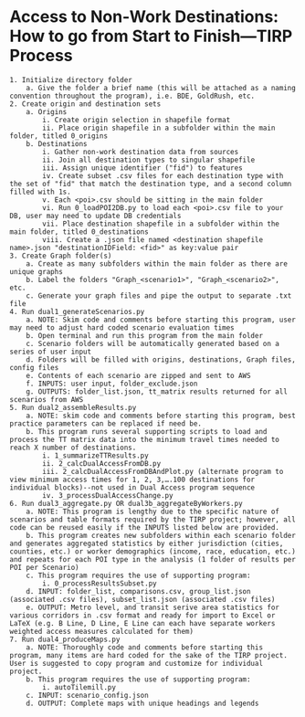 # Access to Non-Work Destinations: How to go from Start to Finish—TIRP Process
	1. Initialize directory folder
		a. Give the folder a brief name (this will be attached as a naming convention throughout the program), i.e. BDE, GoldRush, etc.
	2. Create origin and destination sets
		a. Origins
			i. Create origin selection in shapefile format
			ii. Place origin shapefile in a subfolder within the main folder, titled 0_origins
		b. Destinations
			i. Gather non-work destination data from sources
			ii. Join all destination types to singular shapefile
			iii. Assign unique identifier ("fid") to features
			iv. Create subset .csv files for each destination type with the set of "fid" that match the destination type, and a second column filled with 1s.
			v. Each <poi>.csv should be sitting in the main folder
			vi. Run 0_loadPOI2DB.py to load each <poi>.csv file to your DB, user may need to update DB credentials
			vii. Place destination shapefile in a subfolder within the main folder, titled 0_destinations
			viii. Create a .json file named <destination shapefile name>.json "destinationIDField: <fid>" as key:value pair
	3. Create Graph folder(s)
		a. Create as many subfolders within the main folder as there are unique graphs
		b. Label the folders "Graph_<scenario1>", "Graph_<scenario2>", etc.
		c. Generate your graph files and pipe the output to separate .txt file
	4. Run dual1_generateScenarios.py
		a. NOTE: Skim code and comments before starting this program, user may need to adjust hard coded scenario evaluation times
		b. Open terminal and run this program from the main folder
		c. Scenario folders will be automatically generated based on a series of user input
		d. Folders will be filled with origins, destinations, Graph files, config files
		e. Contents of each scenario are zipped and sent to AWS
		f. INPUTS: user input, folder_exclude.json
		g. OUTPUTS: folder_list.json, tt_matrix results returned for all scenarios from AWS
	5. Run dual2_assembleResults.py
		a. NOTE: skim code and comments before starting this program, best practice parameters can be replaced if need be.
		b. This program runs several supporting scripts to load and process the TT matrix data into the minimum travel times needed to reach X number of destinations. 
			i. 1_summarizeTTResults.py 
			ii. 2_calcDualAccessFromDB.py
			iii. 2_calcDualAccessFromDBAndPlot.py (alternate program to view minimum access times for 1, 2, 3,….100 destinations for individual blocks)--not used in Dual Access program sequence
			iv. 3_processDualAccessChange.py
	6. Run dual3_aggregate.py OR dual3b_aggregateByWorkers.py
		a. NOTE: This program is lengthy due to the specific nature of scenarios and table formats required by the TIRP project; however, all code can be reused easily if the INPUTS listed below are provided.
		b. This program creates new subfolders within each scenario folder and generates aggregated statistics by either jurisdiction (cities, counties, etc.) or worker demographics (income, race, education, etc.) and repeats for each POI type in the analysis (1 folder of results per POI per Scenario)
		c. This program requires the use of supporting program:
			i. 0_processResultsSubset.py
		d. INPUT: folder_list, comparisons.csv, group_list.json (associated .csv files), subset_list.json (associated .csv files)
		e. OUTPUT: Metro level, and transit serive area statistics for various corridors in .csv format and ready for import to Excel or LaTeX (e.g. B Line, D Line, E Line can each have separate workers weighted access measures calculated for them)
	7. Run dual4_produceMaps.py
		a. NOTE: Thoroughly code and comments before starting this program, many items are hard coded for the sake of the TIRP project. User is suggested to copy program and customize for individual project.
		b. This program requires the use of supporting program:
			i. autoTilemill.py
		c. INPUT: scenario_config.json
		d. OUTPUT: Complete maps with unique headings and legends
